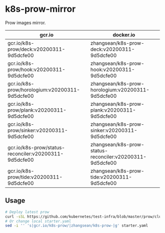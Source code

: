 # k8s-prow-mirror

Prow images mirror.

gcr.io | docker.io
---|---
gcr.io/k8s-prow/deck:v20200311-9d5dcfe00 | zhangsean/k8s-prow-deck:v20200311-9d5dcfe00
gcr.io/k8s-prow/hook:v20200311-9d5dcfe00 | zhangsean/k8s-prow-hook:v20200311-9d5dcfe00
gcr.io/k8s-prow/horologium:v20200311-9d5dcfe00 | zhangsean/k8s-prow-horologium:v20200311-9d5dcfe00
gcr.io/k8s-prow/plank:v20200311-9d5dcfe00 | zhangsean/k8s-prow-plank:v20200311-9d5dcfe00
gcr.io/k8s-prow/sinker:v20200311-9d5dcfe00 | zhangsean/k8s-prow-sinker:v20200311-9d5dcfe00
gcr.io/k8s-prow/status-reconciler:v20200311-9d5dcfe00 | zhangsean/k8s-prow-status-reconciler:v20200311-9d5dcfe00
gcr.io/k8s-prow/tide:v20200311-9d5dcfe00 | zhangsean/k8s-prow-tide:v20200311-9d5dcfe00

## Usage

```bash
# Deploy latest prow
curl -sSL https://github.com/kubernetes/test-infra/blob/master/prow/cluster/starter.yaml?raw= | sed 's|gcr.io/k8s-prow/|zhangsean/k8s-prow-|g' | kubectl apply -f -
# Or change local starter.yaml
sed -i '' 's|gcr.io/k8s-prow/|zhangsean/k8s-prow-|g' starter.yaml
```
